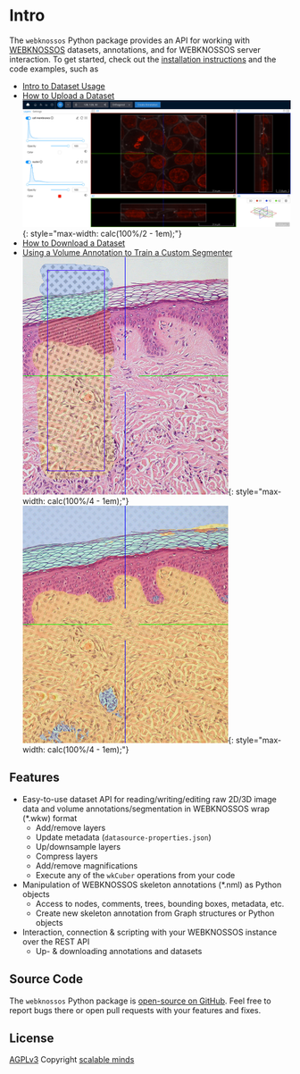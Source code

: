 # Intro

The `webknossos` Python package provides an API for working with [WEBKNOSSOS](https://webknossos.org) datasets,
annotations, and for WEBKNOSSOS server interaction.
To get started, check out the [installation instructions](installation.md) and the code examples, such as

* [Intro to Dataset Usage](examples/dataset_usage.md)
* [How to Upload a Dataset](examples/upload_image_data.md)<br/>
  ![Cell Dataset uploaded to WEBKNOSSOS](examples/upload_image_data_dataset.jpg){: style="max-width: calc(100%/2 - 1em);"}
* [How to Download a Dataset](examples/download_image_data.md)
* [Using a Volume Annotation to Train a Custom Segmenter](examples/learned_segmenter.md)<br/>
  ![Volume Annotation used as Training Data](examples/learned_segmenter_annotation.png){: style="max-width: calc(100%/4 - 1em);"}
  ![Result of the Segmenter on the Skin Dataset](examples/learned_segmenter_result.png){: style="max-width: calc(100%/4 - 1em);"}


## Features

- Easy-to-use dataset API for reading/writing/editing raw 2D/3D image data
  and volume annotations/segmentation in WEBKNOSSOS wrap (*.wkw) format
    - Add/remove layers
    - Update metadata (`datasource-properties.json`)
    - Up/downsample layers
    - Compress layers
    - Add/remove magnifications
    - Execute any of the `wkCuber` operations from your code
- Manipulation of WEBKNOSSOS skeleton annotations (*.nml) as Python objects
    - Access to nodes, comments, trees, bounding boxes, metadata, etc.
    - Create new skeleton annotation from Graph structures or Python objects
- Interaction, connection & scripting with your WEBKNOSSOS instance over the REST API
    - Up- & downloading annotations and datasets

## Source Code

The `webknossos` Python package is [open-source on GitHub](https://github.com/scalableminds/webknossos-libs). Feel free to report bugs there or open pull requests with your features and fixes.

## License
[AGPLv3](https://www.gnu.org/licenses/agpl-3.0.html)
Copyright [scalable minds](https://scalableminds.com)
